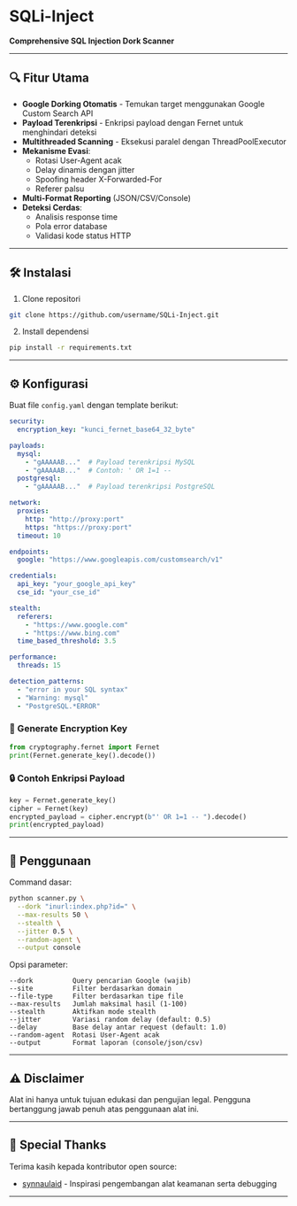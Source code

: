 # SQLi-Inject  
**Comprehensive SQL Injection Dork Scanner**  

---

## 🔍 Fitur Utama
- **Google Dorking Otomatis** - Temukan target menggunakan Google Custom Search API
- **Payload Terenkripsi** - Enkripsi payload dengan Fernet untuk menghindari deteksi
- **Multithreaded Scanning** - Eksekusi paralel dengan ThreadPoolExecutor
- **Mekanisme Evasi**:
  - Rotasi User-Agent acak
  - Delay dinamis dengan jitter
  - Spoofing header X-Forwarded-For
  - Referer palsu
- **Multi-Format Reporting** (JSON/CSV/Console)
- **Deteksi Cerdas**:
  - Analisis response time
  - Pola error database
  - Validasi kode status HTTP

---

## 🛠️ Instalasi
1. Clone repositori  
```bash
git clone https://github.com/username/SQLi-Inject.git
```
2. Install dependensi  
```bash
pip install -r requirements.txt
```

---

## ⚙️ Konfigurasi
Buat file `config.yaml` dengan template berikut:

```yaml
security:
  encryption_key: "kunci_fernet_base64_32_byte"

payloads:
  mysql:
    - "gAAAAAB..."  # Payload terenkripsi MySQL
    - "gAAAAAB..."  # Contoh: ' OR 1=1 -- 
  postgresql:
    - "gAAAAAB..."  # Payload terenkripsi PostgreSQL

network:
  proxies:
    http: "http://proxy:port"
    https: "https://proxy:port"
  timeout: 10

endpoints:
  google: "https://www.googleapis.com/customsearch/v1"

credentials:
  api_key: "your_google_api_key"
  cse_id: "your_cse_id"

stealth:
  referers:
    - "https://www.google.com"
    - "https://www.bing.com"
  time_based_threshold: 3.5

performance:
  threads: 15

detection_patterns:
  - "error in your SQL syntax"
  - "Warning: mysql"
  - "PostgreSQL.*ERROR"
```

### 🔑 Generate Encryption Key
```python
from cryptography.fernet import Fernet
print(Fernet.generate_key().decode())
```

### 🔒 Contoh Enkripsi Payload
```python
key = Fernet.generate_key()
cipher = Fernet(key)
encrypted_payload = cipher.encrypt(b"' OR 1=1 -- ").decode()
print(encrypted_payload)
```

---

## 🚀 Penggunaan
Command dasar:
```bash
python scanner.py \
  --dork "inurl:index.php?id=" \
  --max-results 50 \
  --stealth \
  --jitter 0.5 \
  --random-agent \
  --output console
```

Opsi parameter:
```
--dork          Query pencarian Google (wajib)
--site          Filter berdasarkan domain
--file-type     Filter berdasarkan tipe file
--max-results   Jumlah maksimal hasil (1-100)
--stealth       Aktifkan mode stealth
--jitter        Variasi random delay (default: 0.5)
--delay         Base delay antar request (default: 1.0)
--random-agent  Rotasi User-Agent acak
--output        Format laporan (console/json/csv)
```

---

## ⚠️ Disclaimer
Alat ini hanya untuk tujuan edukasi dan pengujian legal. Pengguna bertanggung jawab penuh atas penggunaan alat ini.

---

## 🙌 Special Thanks
Terima kasih kepada kontributor open source:

- [synnaulaid](https://github.com/synnaulaid) - Inspirasi pengembangan alat keamanan serta debugging

---
